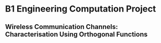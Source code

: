 # B1 Engineering Computation Project


## Wireless Communication Channels: Characterisation Using Orthogonal Functions
